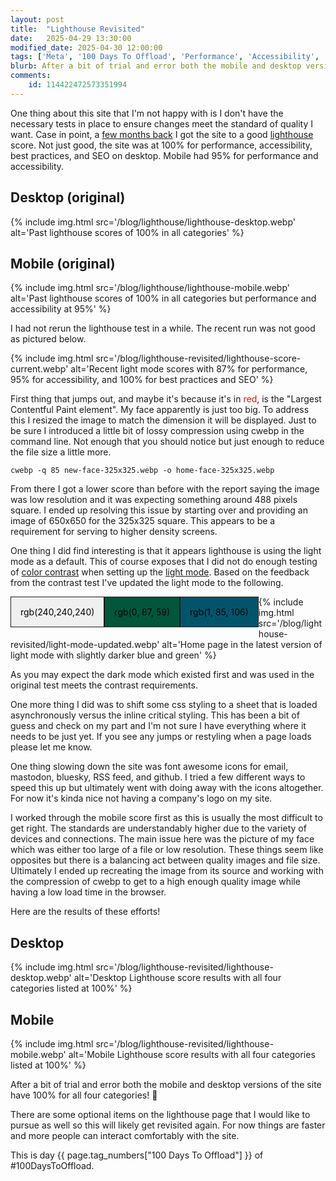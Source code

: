 ```yaml
---
layout: post
title:  "Lighthouse Revisited"
date:   2025-04-29 13:30:00
modified_date: 2025-04-30 12:00:00
tags: ['Meta', '100 Days To Offload', 'Performance', 'Accessibility', 'SEO', 'Best Practices', 'Light and Dark', 'Lighthouse']
blurb: After a bit of trial and error both the mobile and desktop versions of the site have 100% for all four categories! 🎉
comments:
    id: 114422472573351994
---
```

<style>
.box {
  float: left;
  /* height: 50px; */
  /* width: 50px; */
  padding: 15px;
  text-align: center;
  vertical-align: center;
  margin-bottom: 15px;
  border: 1px solid light-dark(rgb(26, 26, 26), rgb(240,240,240));
  color: black;
  /* clear: both; */
}
.white {background-color: rgb(240,240,240);}
.black {background-color: rgb(26, 26, 26);color:white;}
.medium-green {background-color: rgb(0, 87, 59);}
.bright-green {background-color: rgb(32, 255, 188);}
.medium-blue {background-color: rgb(1, 85, 106);}
.bright-blue {background-color: rgb(25, 209, 255);}
</style>

One thing about this site that I'm not happy with is I don't have the necessary tests in place to ensure changes meet the standard of quality I want. Case in point, a [few months back] I got the site to a good [lighthouse] score. Not just good, the site was at 100% for performance, accessibility, best practices, and SEO on desktop. Mobile had 95% for performance and accessibility.

## Desktop (original)

{% include img.html src='/blog/lighthouse/lighthouse-desktop.webp' alt='Past lighthouse scores of 100% in all categories' %}

## Mobile (original)

{% include img.html src='/blog/lighthouse/lighthouse-mobile.webp' alt='Past lighthouse scores of 100% in all categories but performance and accessibility at 95%' %}

I had not rerun the lighthouse test in a while. The recent run was not good as pictured below.

{% include img.html src='/blog/lighthouse-revisited/lighthouse-score-current.webp' alt='Recent light mode scores with 87% for performance, 95% for accessibility, and 100% for best practices and SEO' %}

First thing that jumps out, and maybe it's because it's in <span style="color:red">red</span>, is the "Largest Contentful Paint element". My face apparently is just too big. To address this I resized the image to match the dimension it will be displayed. Just to be sure I introduced a little bit of lossy compression using cwebp in the command line. Not enough that you should notice but just enough to reduce the file size a little more.

~~~
cwebp -q 85 new-face-325x325.webp -o home-face-325x325.webp
~~~

From there I got a lower score than before with the report saying the image was low resolution and it was expecting something around 488 pixels square. I ended up resolving this issue by starting over and providing an image of 650x650 for the 325x325 square. This appears to be a requirement for serving to higher density screens.

One thing I did find interesting is that it appears lighthouse is using the light mode as a default. This of course exposes that I did not do enough testing of [color contrast] when setting up the [light mode]. Based on the feedback from the contrast test I've updated the light mode to the following.

<div class="box white">rgb(240,240,240)</div><div class="box medium-green">rgb(0, 87, 59)</div><div class="box medium-blue">rgb(1, 85, 106)</div>

{% include img.html src='/blog/lighthouse-revisited/light-mode-updated.webp' alt='Home page in the latest version of light mode with slightly darker blue and green' %}

As you may expect the dark mode which existed first and was used in the original test meets the contrast requirements.

One more thing I did was to shift some css styling to a sheet that is loaded asynchronously versus the inline critical styling. This has been a bit of guess and check on my part and I'm not sure I have everything where it needs to be just yet. If you see any jumps or restyling when a page loads please let me know.

One thing slowing down the site was font awesome icons for email, mastodon, bluesky, RSS feed, and github. I tried a few different ways to speed this up but ultimately went with doing away with the icons altogether. For now it's kinda nice not having a company's logo on my site.

I worked through the mobile score first as this is usually the most difficult to get right. The standards are understandably higher due to the variety of devices and connections. The main issue here was the picture of my face which was either too large of a file or low resolution. These things seem like opposites but there is a balancing act between quality images and file size. Ultimately I ended up recreating the image from its source and working with the compression of cwebp to get to a high enough quality image while having a low load time in the browser.

Here are the results of these efforts!

## Desktop
{% include img.html src='/blog/lighthouse-revisited/lighthouse-desktop.webp' alt='Desktop Lighthouse score results with all four categories listed at 100%' %}

## Mobile
{% include img.html src='/blog/lighthouse-revisited/lighthouse-mobile.webp' alt='Mobile Lighthouse score results with all four categories listed at 100%' %}

After a bit of trial and error both the mobile and desktop versions of the site have 100% for all four categories! 🎉

There are some optional items on the lighthouse page that I would like to pursue as well so this will likely get revisited again. For now things are faster and more people can interact comfortably with the site.

This is day {{ page.tag_numbers["100 Days To Offload"] }}  of #100DaysToOffload.

[few months back]: /blog/2024/07/26/lighthouse
[lighthouse]: https://github.com/GoogleChrome/lighthouse
[color contrast]: https://dequeuniversity.com/rules/axe/4.10/color-contrast
[light mode]: /blog/2025/04/16/light-and-dark-revisited